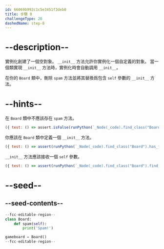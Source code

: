 ```yaml
---
id: 66069b992c1c5e3451f3deb0
title: 步驟 8
challengeType: 20
dashedName: step-8
---
```


# --description--

實例化創建了一個空對象。 `__init__` 方法允許你實例化一個自定義的對象。 當一個類實現 `__init__` 方法時，實例化時會自動調用 `__init__`。

在你的 `Board` 類中，刪除 `spam` 方法並將其替換爲包含 `self` 參數的 `__init__` 方法。

# --hints--

在 `Board` 類中不應該存在 `spam` 方法。

```js
({ test: () => assert.isFalse(runPython(`_Node(_code).find_class("Board").has_function("spam")`)) })
```

你應該在 `Board` 類中定義一個 `__init__` 方法。

```js
({ test: () => assert(runPython(`_Node(_code).find_class("Board").has_function("__init__")`)) })
```

`__init__` 方法應該接收一個 `self` 參數。

```js
({ test: () => assert(runPython(`_Node(_code).find_class("Board").find_function("__init__").has_args("self")`)) })
```

# --seed--

## --seed-contents--

```py
--fcc-editable-region--
class Board:
    def spam(self):
        print('Spam!')

gameboard = Board()
--fcc-editable-region--
```
